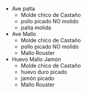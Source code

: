 - Ave palta
	- Molde chico de Castaño
	- pollo picado NO molido
	- palta molida
- Ave Mallo
	- Molde chico de Castaño 
	- pollo picado NO molido
	- Mallo Rouster 
- Huevo Mallo Jamón
	- Molde chico de Castaño
	- huevo duro picado 
	- jamón picado
	- Mallo Rouster
